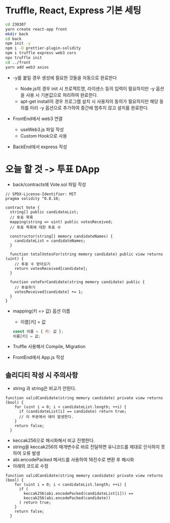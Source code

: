 # Truffle, React, Express 기본 세팅

```bash
cd 230307
yarn create react-app front
mkdir back
cd back
npm init -y
npm i -D prettier-plugin-solidity
npm i truffle express web3 cors
npx truffle init
cd ../front
yarn add web3 axios
```

- -y를 붙일 경우 생성에 필요한 것들을 자동으로 완료한다

  - Node.js의 경우 init 시 프로젝트명, 라이센스 등의 입력이 필요하지만 -y 옵션을 사용 시 기본값으로 처리하여 완료한다.
  - apt-get install의 경우 프로그램 설치 시 사용자의 동의가 필요하지만 해당 동의를 미리 -y 옵션으로 추가하여 중간에 멈추지 않고 설치를 완료한다.

- FrontEnd에서 web3 연결
  - useWeb3.js 파일 작성
  - Custom Hook으로 사용
- BackEnd에서 express 작성

# 오늘 할 것 -> 투표 DApp

- back/contracts에 Vote.sol 파일 작성

```solidity
// SPDX-License-Identifier: MIT
pragma solidity ^0.8.18;

contract Vote {
  string[] public candidateList;
  // 투표 목록
  mapping(string => uint) public votesReceived;
  // 투표 목록에 대한 투표 수

  constructor(string[] memory candidateNames) {
    candidateList = candidateNames;
  }

  function totalVotesFor(string memory candidate) public view returns (uint) {
    // 투표 수 받아오기
    return votesReceived[candidate];
  }

  function voteForCandidate(string memory candidate) public {
    // 투표하기
    votesReceived[candidate] += 1;
  }
}
```

- mapping(키 => 값) 옵션 이름

  - 이름[키] = 값

  ```js
  const 이름 = { 키: 값 };
  이름[키] = 값;
  ```

- Truffle 사용해서 Compile, Migration

- FrontEnd에서 App.js 작성

## 솔리디티 작성 시 주의사항

- string 과 string은 비교가 안된다.

```solidity
function validCandidate(string memory candidate) private view returns (bool) {
    for (uint i = 0; i < candidateList.length; ++i) {
      if (candidateList[i] == candidate) return true;
      // 이 부분에서 에러 발생한다.
    }
    return false;
  }
```

- keccak256으로 해시화해서 비교 진행한다.
- string을 keccak256의 매개변수로 바로 전달하면 유니코드를 제대로 인식하지 못하여 오류 발생
- abi.encodePacked 메서드를 사용하여 16진수로 변환 후 해시화
- 아래의 코드로 수정

```solidity
function validCandidate(string memory candidate) private view returns (bool) {
    for (uint i = 0; i < candidateList.length; ++i) {
      if (
        keccak256(abi.encodePacked(candidateList[i])) ==
        keccak256(abi.encodePacked(candidate))
      ) return true;
    }
    return false;
  }
```
